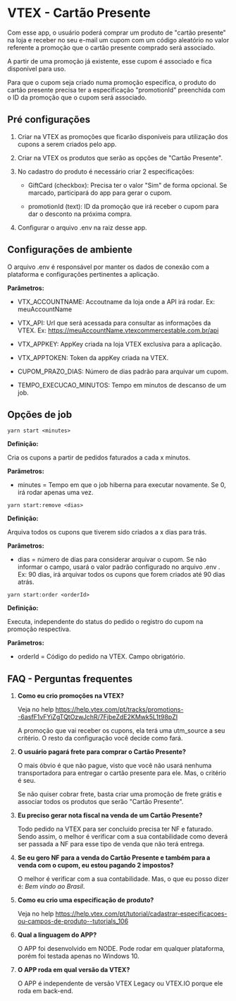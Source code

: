 # VTEX - Cartão Presente

Com esse app, o usuário poderá comprar um produto de "cartão presente" na loja e receber no seu e-mail um cupom com um código aleatório no valor referente a promoção que o cartão presente comprado será associado.

A partir de uma promoção já existente, esse cupom é associado e fica disponível para uso.

Para que o cupom seja criado numa promoção especifica, o produto do cartão presente precisa ter a especificação "promotionId" preenchida com o ID da promoção que o cupom será associado.

## Pré configurações

1. Criar na VTEX as promoções que ficarão disponíveis para utilização dos cupons a serem criados pelo app.

2. Criar na VTEX os produtos que serão as opções de "Cartão Presente".

3. No cadastro do produto é necessário criar 2 especificações:

    * GiftCard (checkbox): Precisa ter o valor "Sim" de forma opcional. Se marcado, participará do app para gerar o cupom.

    * promotionId (text): ID da promoção que irá receber o cupom para dar o desconto na próxima compra.

4. Configurar o arquivo .env na raiz desse app.

## Configurações de ambiente

O arquivo .env é responsável por manter os dados de conexão com a plataforma e configurações pertinentes a aplicação.

**Parâmetros:**

* VTX_ACCOUNTNAME: Accoutname da loja onde a API irá rodar. Ex: meuAccountName

* VTX_API: Url que será acessada para consultar as informações da VTEX. Ex: <https://meuAccountName.vtexcommercestable.com.br/api>

* VTX_APPKEY: AppKey criada na loja VTEX exclusiva para a aplicação.

* VTX_APPTOKEN: Token da appKey criada na VTEX.

* CUPOM_PRAZO_DIAS: Número de dias padrão para arquivar um cupom.

* TEMPO_EXECUCAO_MINUTOS: Tempo em minutos de descanso de um job.

## Opções de job

```yarn start <minutes>```

**Definição:**

Cria os cupons a partir de pedidos faturados a cada x minutos.

**Parâmetros:**

* minutes = Tempo em que o job hiberna para executar novamente. Se 0, irá rodar apenas uma vez.

```yarn start:remove <dias>```

**Definição:**

Arquiva todos os cupons que tiverem sido criados a x dias para trás.

**Parâmetros:**

* dias = número de dias para considerar arquivar o cupom. Se não informar o campo, usará o valor padrão configurado no arquivo .env . Ex: 90 dias, irá arquivar todos os cupons que forem criados até 90 dias atrás.

```yarn start:order <orderId>```

**Definição:**

Executa, independente do status do pedido o registro do cupom na promoção respectiva.

**Parâmetros:**

* orderId = Código do pedido na VTEX. Campo obrigatório.

## FAQ - Perguntas frequentes

1. **Como eu crio promoções na VTEX?**

    Veja no help <https://help.vtex.com/pt/tracks/promotions--6asfF1vFYiZgTQtOzwJchR/7FjbeZdE2KMwk5L1t98pZI>

    A promoção que vai receber os cupons, ela terá uma utm_source a seu critério. O resto da configuração você decide como fará.

2. **O usuário pagará frete para comprar o Cartão Presente?**

    O mais óbvio é que não pague, visto que você não usará nenhuma transportadora para entregar o cartão presente para ele. Mas, o critério é seu. 

    Se não quiser cobrar frete, basta criar uma promoção de frete grátis e associar todos os produtos que serão "Cartão Presente".

3. **Eu preciso gerar nota fiscal na venda de um Cartão Presente?**

    Todo pedido na VTEX para ser concluído precisa ter NF e faturado. Sendo assim, o melhor é verificar com a sua contabilidade como deverá ser passada a NF para esse tipo de venda que não terá entrega.

4. **Se eu gero NF para a venda do Cartão Presente e também para a venda com o cupom, eu estou pagando 2 impostos?**

    O melhor é verificar com a sua contabilidade. Mas, o que eu posso dizer é: *Bem vindo ao Brasil*.

5. **Como eu crio uma especificação de produto?**

    Veja no help <https://help.vtex.com/pt/tutorial/cadastrar-especificacoes-ou-campos-de-produto--tutorials_106>

6. **Qual a linguagem do APP?**

    O APP foi desenvolvido em NODE. Pode rodar em qualquer plataforma, porém foi testada apenas no Windows 10.

7. **O APP roda em qual versão da VTEX?**

    O APP é independente de versão VTEX Legacy ou VTEX.IO porque ele roda em back-end.
